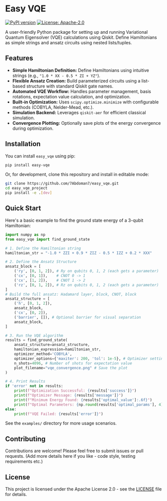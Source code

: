 # Easy VQE

[![PyPI version](https://badge.fury.io/py/easy-vqe.svg)](https://badge.fury.io/py/easy-vqe) 
[![License: Apache-2.0](https://img.shields.io/badge/License-Apache_2.0-blue.svg)](https://opensource.org/licenses/Apache-2.0) 

A user-friendly Python package for setting up and running Variational Quantum Eigensolver (VQE) calculations using Qiskit. Define Hamiltonians as simple strings and ansatz circuits using nested lists/tuples.

## Features

*   **Simple Hamiltonian Definition:** Define Hamiltonians using intuitive strings (e.g., `"1.0 * XX - 0.5 * ZI + YZ"`).
*   **Flexible Ansatz Creation:** Build parameterized circuits using a list-based structure with standard Qiskit gate names.
*   **Automated VQE Workflow:** Handles parameter management, basis rotations, expectation value calculation, and optimization.
*   **Built-in Optimization:** Uses `scipy.optimize.minimize` with configurable methods (COBYLA, Nelder-Mead, etc.).
*   **Simulation Backend:** Leverages `qiskit-aer` for efficient classical simulation.
*   **Convergence Plotting:** Optionally save plots of the energy convergence during optimization.

## Installation

You can install `easy_vqe` using pip:

```bash
pip install easy-vqe
```

Or, for development, clone this repository and install in editable mode:

```bash
git clone https://github.com/7Abdoman7/easy_vqe.git 
cd easy_vqe_project
pip install -e .[dev] 
```

## Quick Start

Here's a basic example to find the ground state energy of a 3-qubit Hamiltonian:

```python
import numpy as np
from easy_vqe import find_ground_state

# 1. Define the Hamiltonian string
hamiltonian_str = "-1.0 * ZZI + 0.9 * ZIZ - 0.5 * IZZ + 0.2 * XXX"

# 2. Define the Ansatz Structure
ansatz_block = [
    ('ry', [0, 1, 2]), # Ry on qubits 0, 1, 2 (each gets a parameter)
    ('cx', [0, 1]),    # CNOT 0 -> 1
    ('cx', [1, 2]),    # CNOT 1 -> 2
    ('rz', [0, 1, 2]), # Rz on qubits 0, 1, 2 (each gets a parameter)
]
# Build the full ansatz: Hadamard layer, block, CNOT, block
ansatz_structure = [
    ('h', [0, 1, 2]),
    ansatz_block,
    ('cx', [0, 2]),
    ('barrier', []), # Optional barrier for visual separation
    ansatz_block,
]

# 3. Run the VQE algorithm
results = find_ground_state(
    ansatz_structure=ansatz_structure,
    hamiltonian_expression=hamiltonian_str,
    optimizer_method='COBYLA',
    optimizer_options={'maxiter': 200, 'tol': 1e-5}, # Optimizer settings
    n_shots=4096, # Number of shots for expectation value
    plot_filename="vqe_convergence.png" # Save the plot
)

# 4. Print Results
if 'error' not in results:
    print(f"Optimization Successful: {results['success']}")
    print(f"Optimizer Message: {results['message']}")
    print(f"Minimum Energy Found: {results['optimal_value']:.6f}")
    print(f"Optimal Parameters: {np.round(results['optimal_params'], 4)}")
else:
    print(f"VQE Failed: {results['error']}")

```

See the `examples/` directory for more usage scenarios.

## Contributing

Contributions are welcome! Please feel free to submit issues or pull requests. (Add more details here if you like - code style, testing requirements etc.)

## License

This project is licensed under the Apache License 2.0 - see the [LICENSE](LICENSE) file for details.

